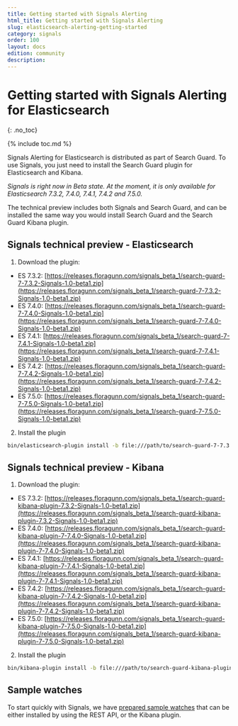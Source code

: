 ```yaml
---
title: Getting started with Signals Alerting
html_title: Getting started with Signals Alerting
slug: elasticsearch-alerting-getting-started
category: signals
order: 100
layout: docs
edition: community
description: 
---
```


<!--- Copyright 2020 floragunn GmbH -->

# Getting started with Signals Alerting for Elasticsearch
{: .no_toc}

{% include toc.md %}

Signals Alerting for Elasticsearch is distributed as part of Search Guard. To use Signals, you just need to install the Search Guard plugin for Elasticsearch and Kibana.

*Signals is right now in Beta state. At the moment, it is only available for Elasticsearch 7.3.2, 7.4.0, 7.4.1, 7.4.2 and 7.5.0.*

The technical preview includes both Signals and Search Guard, and can be installed the same way you would install Search Guard and the Search Guard Kibana plugin.

## Signals technical preview - Elasticsearch

1. Download the plugin:

* ES 7.3.2: [https://releases.floragunn.com/signals_beta_1/search-guard-7-7.3.2-Signals-1.0-beta1.zip](https://releases.floragunn.com/signals_beta_1/search-guard-7-7.3.2-Signals-1.0-beta1.zip)
* ES 7.4.0: [https://releases.floragunn.com/signals_beta_1/search-guard-7-7.4.0-Signals-1.0-beta1.zip](https://releases.floragunn.com/signals_beta_1/search-guard-7-7.4.0-Signals-1.0-beta1.zip)
* ES 7.4.1: [https://releases.floragunn.com/signals_beta_1/search-guard-7-7.4.1-Signals-1.0-beta1.zip](https://releases.floragunn.com/signals_beta_1/search-guard-7-7.4.1-Signals-1.0-beta1.zip)
* ES 7.4.2: [https://releases.floragunn.com/signals_beta_1/search-guard-7-7.4.2-Signals-1.0-beta1.zip](https://releases.floragunn.com/signals_beta_1/search-guard-7-7.4.2-Signals-1.0-beta1.zip)
* ES 7.5.0: [https://releases.floragunn.com/signals_beta_1/search-guard-7-7.5.0-Signals-1.0-beta1.zip](https://releases.floragunn.com/signals_beta_1/search-guard-7-7.5.0-Signals-1.0-beta1.zip)


2. Install the plugin

```bash
bin/elasticsearch-plugin install -b file:///path/to/search-guard-7-7.3.2-Signals-1.0-beta1.zip
```


## Signals technical preview - Kibana

1. Download the plugin:

* ES 7.3.2: [https://releases.floragunn.com/signals_beta_1/search-guard-kibana-plugin-7.3.2-Signals-1.0-beta1.zip](https://releases.floragunn.com/signals_beta_1/search-guard-kibana-plugin-7.3.2-Signals-1.0-beta1.zip)
* ES 7.4.0: [https://releases.floragunn.com/signals_beta_1/search-guard-kibana-plugin-7-7.4.0-Signals-1.0-beta1.zip](https://releases.floragunn.com/signals_beta_1/search-guard-kibana-plugin-7-7.4.0-Signals-1.0-beta1.zip)
* ES 7.4.1: [https://releases.floragunn.com/signals_beta_1/search-guard-kibana-plugin-7-7.4.1-Signals-1.0-beta1.zip](https://releases.floragunn.com/signals_beta_1/search-guard-kibana-plugin-7-7.4.1-Signals-1.0-beta1.zip)
* ES 7.4.2: [https://releases.floragunn.com/signals_beta_1/search-guard-kibana-plugin-7-7.4.2-Signals-1.0-beta1.zip](https://releases.floragunn.com/signals_beta_1/search-guard-kibana-plugin-7-7.4.2-Signals-1.0-beta1.zip)
* ES 7.5.0: [https://releases.floragunn.com/signals_beta_1/search-guard-kibana-plugin-7-7.5.0-Signals-1.0-beta1.zip](https://releases.floragunn.com/signals_beta_1/search-guard-kibana-plugin-7-7.5.0-Signals-1.0-beta1.zip)

2. Install the plugin

```bash
bin/kibana-plugin install -b file:///path/to/search-guard-kibana-plugin-7.3.2-Signals-1.0-beta1.zip
```

## Sample watches

To start quickly with Signals, we have [prepared sample watches](sample_watches.md) that can be either installed by using the REST API, or the Kibana plugin.
